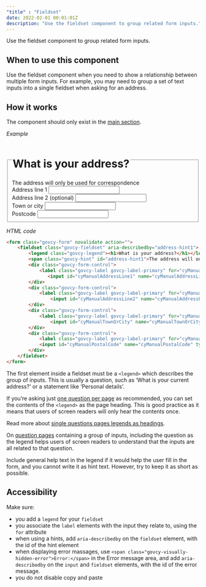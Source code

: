 ```yaml
---
"title" : "Fieldset"
date: 2022-02-01 00:01:01Z
description: "Use the fieldset component to group related form inputs."
---
```

Use the fieldset component to group related form inputs.

## When to use this component
Use the fieldset component when you need to show a relationship between multiple form inputs. For example, you may need to group a set of text inputs into a single fieldset when asking for an address.

## How it works
The component should only exist in the [main section](../../getting-started/page-template/#sections). 

*Example*
<div class="govcy-container govcy-p-4 govcy-br-1 govcy-br-standard govcy-mb-4">
<div class="govcy-form" novalidate action="">
    <fieldset class="govcy-fieldset" aria-describedby="address-hint1">
        <legend class="govcy-legend"><h1>What is your address?</h1></legend>
        <span class="govcy-hint" id="address-hint1">The address will only be used for correspondence</span>
        <div class="govcy-form-control">
            <label class="govcy-label govcy-label-primary" for="cyManualAddressLine1">Address line 1</label>
               <input id="cyManualAddressLine1" name="cyManualAddressLine1" type="text" class="govcy-text-input" autocomplete="address-line1"> 
        </div>
        <div class="govcy-form-control">
            <label class="govcy-label govcy-label-primary" for="cyManualAddressLine2">Address line 2 (optional)</label>
                <input id="cyManualAddressLine2" name="cyManualAddressLine2" type="text" class="govcy-text-input" autocomplete="address-line2">  
        </div>
        <div class="govcy-form-control">
            <label class="govcy-label govcy-label-primary" for="cyManualTownOrCity">Town or city</label>
                <input id="cyManualTownOrCity" name="cyManualTownOrCity" type="text" class="govcy-text-input" autocomplete="address-level2">
        </div>
        <div class="govcy-form-control">
            <label class="govcy-label govcy-label-primary" for="cyManualPostalCode">Postcode</label>
            <input id="cyManualPostalCode" name="cyManualPostalCode" type="text" class="govcy-text-input govcy-text-input-char_20 " autocomplete="postal-code">
        </div>
    </fieldset>
</div>
</div>

*HTML code*
```html
<form class="govcy-form" novalidate action="">
    <fieldset class="govcy-fieldset" aria-describedby="address-hint1">
        <legend class="govcy-legend"><h1>What is your address?</h1></legend>
        <span class="govcy-hint" id="address-hint1">The address will only be used for correspondence</span>
        <div class="govcy-form-control">
            <label class="govcy-label govcy-label-primary" for="cyManualAddressLine1">Address line 1</label>
               <input id="cyManualAddressLine1" name="cyManualAddressLine1" type="text" class="govcy-text-input" autocomplete="address-line1"> 
        </div>
        <div class="govcy-form-control">
            <label class="govcy-label govcy-label-primary" for="cyManualAddressLine2">Address line 2 (optional)</label>
                <input id="cyManualAddressLine2" name="cyManualAddressLine2" type="text" class="govcy-text-input" autocomplete="address-line2">  
        </div>
        <div class="govcy-form-control">
            <label class="govcy-label govcy-label-primary" for="cyManualTownOrCity">Town or city</label>
                <input id="cyManualTownOrCity" name="cyManualTownOrCity" type="text" class="govcy-text-input" autocomplete="address-level2">
        </div>
        <div class="govcy-form-control">
            <label class="govcy-label govcy-label-primary" for="cyManualPostalCode">Postcode</label>
            <input id="cyManualPostalCode" name="cyManualPostalCode" type="text" class="govcy-text-input govcy-text-input-char_20 " autocomplete="postal-code">
        </div>
    </fieldset>
</form>
```

The first element inside a fieldset must be a `<legend>` which describes the group of inputs. This is usually a question, such as ‘What is your current address?’ or a statement like ‘Personal details’.

If you’re asking just [one question per page](../../patterns/service_structure/#one-thing-at-a-time) as recommended, you can set the contents of the `<legend>` as the page heading. This is good practice as it means that users of screen readers will only hear the contents once.

Read more about [single questions pages legends as headings](../../patterns/labels_and_legend_headings/#legends-as-page-headings).

On [question pages](../../patterns/question_pages/) containing a group of inputs, including the question as the legend helps users of screen readers to understand that the inputs are all related to that question.

Include general help text in the legend if it would help the user fill in the form, and you cannot write it as hint text. However, try to keep it as short as possible.

## Accessibility
Make sure:
- you add a `legend` for your `fieldset`
- you associate the `label` elements with the input they relate to, using the `for` attribute
- when using a hints, add  `aria-describedby` on the `fieldset` element, with the id of the hint element 
- when displaying error massages, use `<span class="govcy-visually-hidden-error">Error:</span>` in the Error message area, and add  `aria-describedby` on the `input` and `fieldset` elements, with the id of the error message. 
- you do not disable copy and paste
